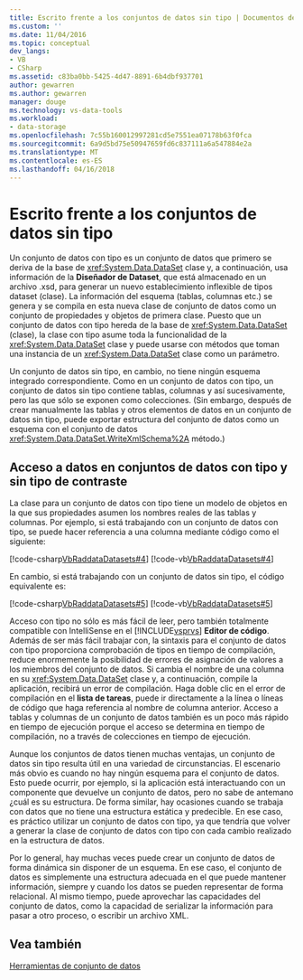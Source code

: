```yaml
---
title: Escrito frente a los conjuntos de datos sin tipo | Documentos de Microsoft
ms.custom: ''
ms.date: 11/04/2016
ms.topic: conceptual
dev_langs:
- VB
- CSharp
ms.assetid: c83ba0bb-5425-4d47-8891-6b4dbf937701
author: gewarren
ms.author: gewarren
manager: douge
ms.technology: vs-data-tools
ms.workload:
- data-storage
ms.openlocfilehash: 7c55b160012997281cd5e7551ea07178b63f0fca
ms.sourcegitcommit: 6a9d5bd75e50947659fd6c837111a6a547884e2a
ms.translationtype: MT
ms.contentlocale: es-ES
ms.lasthandoff: 04/16/2018
---
```

# <a name="typed-vs-untyped-datasets"></a>Escrito frente a los conjuntos de datos sin tipo
Un conjunto de datos con tipo es un conjunto de datos que primero se deriva de la base de <xref:System.Data.DataSet> clase y, a continuación, usa información de la **Diseñador de Dataset**, que está almacenado en un archivo .xsd, para generar un nuevo establecimiento inflexible de tipos dataset (clase). La información del esquema (tablas, columnas etc.) se genera y se compila en esta nueva clase de conjunto de datos como un conjunto de propiedades y objetos de primera clase. Puesto que un conjunto de datos con tipo hereda de la base de <xref:System.Data.DataSet> (clase), la clase con tipo asume toda la funcionalidad de la <xref:System.Data.DataSet> clase y puede usarse con métodos que toman una instancia de un <xref:System.Data.DataSet> clase como un parámetro.  
  
 Un conjunto de datos sin tipo, en cambio, no tiene ningún esquema integrado correspondiente. Como en un conjunto de datos con tipo, un conjunto de datos sin tipo contiene tablas, columnas y así sucesivamente, pero las que sólo se exponen como colecciones. (Sin embargo, después de crear manualmente las tablas y otros elementos de datos en un conjunto de datos sin tipo, puede exportar estructura del conjunto de datos como un esquema con el conjunto de datos <xref:System.Data.DataSet.WriteXmlSchema%2A> método.)  
  
## <a name="contrasting-data-access-in-typed-and-untyped-datasets"></a>Acceso a datos en conjuntos de datos con tipo y sin tipo de contraste  
 La clase para un conjunto de datos con tipo tiene un modelo de objetos en la que sus propiedades asumen los nombres reales de las tablas y columnas. Por ejemplo, si está trabajando con un conjunto de datos con tipo, se puede hacer referencia a una columna mediante código como el siguiente:  
  
 [!code-csharp[VbRaddataDatasets#4](../data-tools/codesnippet/CSharp/typed-vs-untyped-datasets_1.cs)]
 [!code-vb[VbRaddataDatasets#4](../data-tools/codesnippet/VisualBasic/typed-vs-untyped-datasets_1.vb)]  
  
 En cambio, si está trabajando con un conjunto de datos sin tipo, el código equivalente es:  
  
 [!code-csharp[VbRaddataDatasets#5](../data-tools/codesnippet/CSharp/typed-vs-untyped-datasets_2.cs)]
 [!code-vb[VbRaddataDatasets#5](../data-tools/codesnippet/VisualBasic/typed-vs-untyped-datasets_2.vb)]  
  
 Acceso con tipo no sólo es más fácil de leer, pero también totalmente compatible con IntelliSense en el [!INCLUDE[vsprvs](../code-quality/includes/vsprvs_md.md)] **Editor de código**. Además de ser más fácil trabajar con, la sintaxis para el conjunto de datos con tipo proporciona comprobación de tipos en tiempo de compilación, reduce enormemente la posibilidad de errores de asignación de valores a los miembros del conjunto de datos. Si cambia el nombre de una columna en su <xref:System.Data.DataSet> clase y, a continuación, compile la aplicación, recibirá un error de compilación. Haga doble clic en el error de compilación en el **lista de tareas**, puede ir directamente a la línea o líneas de código que haga referencia al nombre de columna anterior. Acceso a tablas y columnas de un conjunto de datos también es un poco más rápido en tiempo de ejecución porque el acceso se determina en tiempo de compilación, no a través de colecciones en tiempo de ejecución.  
  
 Aunque los conjuntos de datos tienen muchas ventajas, un conjunto de datos sin tipo resulta útil en una variedad de circunstancias. El escenario más obvio es cuando no hay ningún esquema para el conjunto de datos. Esto puede ocurrir, por ejemplo, si la aplicación está interactuando con un componente que devuelve un conjunto de datos, pero no sabe de antemano ¿cuál es su estructura. De forma similar, hay ocasiones cuando se trabaja con datos que no tiene una estructura estática y predecible. En ese caso, es práctico utilizar un conjunto de datos con tipo, ya que tendría que volver a generar la clase de conjunto de datos con tipo con cada cambio realizado en la estructura de datos.  
  
 Por lo general, hay muchas veces puede crear un conjunto de datos de forma dinámica sin disponer de un esquema. En ese caso, el conjunto de datos es simplemente una estructura adecuada en el que puede mantener información, siempre y cuando los datos se pueden representar de forma relacional. Al mismo tiempo, puede aprovechar las capacidades del conjunto de datos, como la capacidad de serializar la información para pasar a otro proceso, o escribir un archivo XML.

## <a name="see-also"></a>Vea también
[Herramientas de conjunto de datos](../data-tools/dataset-tools-in-visual-studio.md)